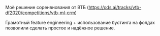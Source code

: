 Моё решение соренвнования от ВТБ (https://ods.ai/tracks/vtb-df2020/competitions/vtb-ml-crm)

Грамотный feature engineering + использование бустинга на фолдах позволили сделать простое и надёжное решение.   



